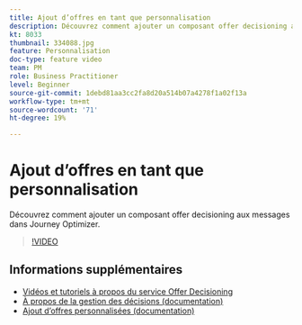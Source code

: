 ```yaml
---
title: Ajout d’offres en tant que personnalisation
description: Découvrez comment ajouter un composant offer decisioning aux messages dans Journey Optimizer.
kt: 8033
thumbnail: 334088.jpg
feature: Personnalisation
doc-type: feature video
team: PM
role: Business Practitioner
level: Beginner
source-git-commit: 1debd81aa3cc2fa8d20a514b07a4278f1a02f13a
workflow-type: tm+mt
source-wordcount: '71'
ht-degree: 19%

---
```



# Ajout d’offres en tant que personnalisation

Découvrez comment ajouter un composant offer decisioning aux messages dans Journey Optimizer.

>[!VIDEO](https://video.tv.adobe.com/v/334088?quality=12)

## Informations supplémentaires

* [Vidéos et tutoriels à propos du service Offer Decisioning](https://experienceleague.adobe.com/docs/offer-decisioning-learn/tutorials/overview.html?lang=fr)
* [À propos de la gestion des décisions (documentation)](https://experienceleague.adobe.com/docs/journey-optimizer/using/offer-decisioniong/get-started/starting-offer-decisioning.html)
* [Ajout d’offres personnalisées (documentation)](https://experienceleague.adobe.com/docs/journey-optimizer/using/create-messages/deliver-personalized-offers.html)
